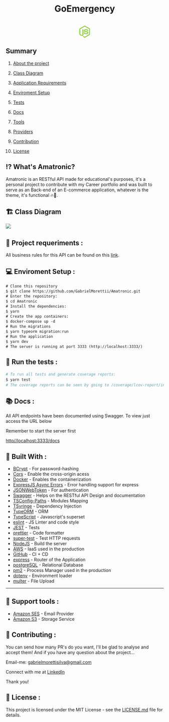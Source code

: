 <h1 align="center">GoEmergency</h1>

<div align="center" style="display: inline_block"><br>
    <img align="center" alt="Gabriel-Node" height="40" width="40" src="https://github.com/devicons/devicon/blob/master/icons/nodejs/nodejs-original.svg">
</div>

## Summary

1. [About the project](#general-information)

2. [Class Diagram](#class-diagram)

3. [Application Requirements](#requirements)

4. [Enviroment Setup](#enviroment-setup)

5. [Tests](#tests)

6. [Docs](#docs)

7. [Tools](#tools)

8. [Providers](#providers)

9. [Contribution](#contributing)

10. [License](#license)

## ⁉ What's Amatronic? <a name="general-information" />

Amatronic is an RESTful API made for educational's purposes, it's a
personal project to contribute with my Career portfolio
and was built to serve as an Back-end of an E-commerce application,
whatever is the theme, it's functional 🔥🚀.

## 🏗 Class Diagram <a name="class-diagram" />
<img src="./public/diagram.png">

## 📌 Project requeriments <a name="requirements" />:

All business rules for this API can be found on this [link](./docs/business_rules.md).

## 💻 Enviroment Setup <a name="enviroment-setup" />:

```
# Clone this repository
$ git clone https://github.com/GabrielMorettii/Amatronic.git
# Enter the repository:
$ cd Amatronic
# Install the dependencies:
$ yarn
# Create the app containers:
$ docker-compose up -d
# Run the migrations
$ yarn typeorm migration:run
# Run the application
$ yarn dev
# The server is running at port 3333 (http://localhost:3333/)
```

## 🧪 Run the tests <a name="tests" />:
```bash
# To run all tests and generate coverage reports:
$ yarn test
# The coverage reports can be seen by going to /coverage/lcov-report/index.html and opening this html file in your browser.
```

## 📚 Docs <a name="docs" />:

All API endpoints have been documented using Swagger. To view just access the URL below

Remember to start the server first

<a href="http//localhost:3333/docs">http//localhost:3333/docs</a>

## 🔧 Built With <a name="tools" />:

- [BCrypt](https://www.npmjs.com/package/bcrypt 'BCrypt') - For password-hashing
- [Cors](https://www.npmjs.com/package/cors 'Cors') - Enable the cross-origin acess
- [Docker](https://www.docker.com/ 'Docker') - Enables the containerization
- [ExpressJS Async Errors](https://www.npmjs.com/package/express-async-errors 'ExpressJS Async Errors') - Error handling support for express
- [JSONWebToken](https://www.npmjs.com/package/jsonwebtoken 'JSONWebToken') - For authentication
- [Swagger](https://swagger.io/ 'Swagger') - Helps on the RESTful API Design and documentation
- [TSConfig-Paths](https://www.npmjs.com/package/tsconfig-paths, 'TSConfig-Paths') -
Modules Mapping
- [TSyringe](https://github.com/microsoft/tsyringe 'TSyringe') - Dependency Injection
- [TypeORM](https://typeorm.io/#/ 'TypeORM') - ORM
- [TypeScript](https://www.typescriptlang.org/ 'TypeScript') - Javascript's superset
- [eslint](https://eslint.org/) - JS Linter and code style
- [JEST](https://jestjs.io/) - Tests
- [prettier](https://github.com/prettier/prettier) - Code formatter
- [super-test](https://github.com/visionmedia/supertest) - Test HTTP requests
- [NodeJS](https://nodejs.org/en/) - Build the server
- [AWS](https://aws.amazon.com/pt/) - IaaS used in the production
- [GitHub](https://github.com/GabrielMorettii/Amatronic/actions) - CI + CD
- [express](https://expressjs.com/) - Router of the Application
- [postgreSQL](https://www.postgresql.org/) - Relational Database
- [pm2](https://pm2.keymetrics.io/) - Process Manager used in the production
- [dotenv](https://github.com/motdotla/dotenv) - Environment loader
- [multer](https://github.com/expressjs/multer) - File Upload

---

## 🧰 Support tools <a name="ferramentas-suporte" />:

- [Amazon SES](https://aws.amazon.com/pt/ses/) - Email Provider
- [Amazon S3](https://aws.amazon.com/pt/s3/) - Storage Service

## 🧐 Contributing <a name="contributing" />:

You can send how many PR's do you want, I'll be glad to analyse and accept them! And if you have any question about the project...

Email-me: gabrielmorettisilva@gmail.com

Connect with me at [LinkedIn](https://www.linkedin.com/in/gabriel-morettii/)

Thank you!

## 🔑 License <a name="license" />:

This project is licensed under the MIT License - see the [LICENSE.md](https://github.com/GabrielMorettii/Amatronic/blob/main/LICENSE) file for details.
